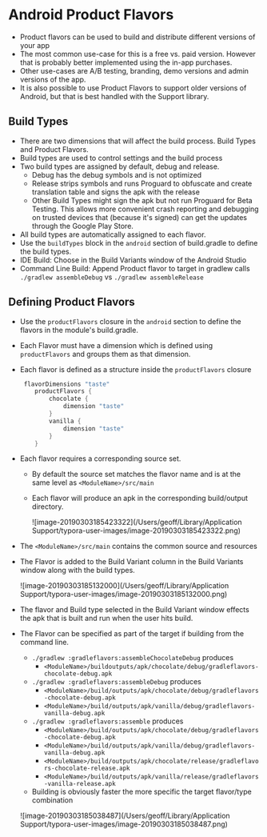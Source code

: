 # Android Product Flavors

- Product flavors can be used to build and distribute different versions of your app
- The most common use-case for this is a free vs. paid version. However that is probably better 
  implemented using the in-app purchases.
- Other use-cases are A/B testing, branding, demo versions and admin versions of the app.
- It is also possible to use Product Flavors to support older versions of Android, but that is best 
  handled with the Support library.

## Build Types

- There are two dimensions that will affect the build process. Build Types and Product Flavors.
- Build types are used to control settings and the build process
- Two build types are assigned by default, debug and release.
  - Debug has the debug symbols and is not optimized
  - Release strips symbols and runs Proguard to obfuscate and create translation table and signs the
    apk with the release
  - Other Build Types might sign the apk but not run Proguard for Beta Testing. This allows more 
    convenient crash reporting and debugging on trusted devices that (because it's signed) can get 
    the updates through the Google Play Store.
- All build types are automatically assigned to each flavor.
- Use the `buildTypes` block in the `android` section of build.gradle to define the build types.
- IDE Build: Choose in the Build Variants window of the Android Studio
- Command Line Build: Append Product flavor to target in gradlew calls `./gradlew assembleDebug` vs 
  `./gradlew assembleRelease`

## Defining Product Flavors

- Use the `productFlavors` closure in the `android` section to define the flavors in the module's 
  build.gradle.

- Each Flavor must have a dimension which is defined using `productFlavors` and groups them as that 
  dimension.

- Each flavor is defined as a structure inside the `productFlavors` closure

  ```groovy
   flavorDimensions "taste"
      productFlavors {
          chocolate {
              dimension "taste"
          }
          vanilla {
              dimension "taste"
          }
      }
  ```

- Each flavor requires a corresponding source set.

  - By default the source set matches the flavor name and is at the same level as 
    `<ModuleName>/src/main`

  - Each flavor will produce an apk in the corresponding build/output directory.

    ![image-20190303185423322](/Users/geoff/Library/Application Support/typora-user-images/image-20190303185423322.png)

- The `<ModuleName>/src/main` contains the common source and resources

- The Flavor is added to the Build Variant column in the Build Variants window along with the build 
  types.

  ![image-20190303185132000](/Users/geoff/Library/Application Support/typora-user-images/image-20190303185132000.png)

- The flavor and Build type selected in the Build Variant window effects the apk that is built and 
  run when the user hits build.

- The Flavor can be specified as part of the target if building from the command line.

  - `./gradlew :gradleflavors:assembleChocolateDebug` produces
    -  `<ModuleName>/buildoutputs/apk/chocolate/debug/gradleflavors-chocolate-debug.apk`
  - `./gradlew :gradleflavors:assembleDebug` produces 
    - `<ModuleName>/build/outputs/apk/chocolate/debug/gradleflavors-chocolate-debug.apk`
    - `<ModuleName>/build/outputs/apk/vanilla/debug/gradleflavors-vanilla-debug.apk`
  - `./gradlew :gradleflavors:assemble` produces
    - `<ModuleName>/build/outputs/apk/chocolate/debug/gradleflavors-chocolate-debug.apk`
    - `<ModuleName>/build/outputs/apk/vanilla/debug/gradleflavors-vanilla-debug.apk`
    - `<ModuleName>/build/outputs/apk/chocolate/release/gradleflavors-chocolate-release.apk`
    - `<ModuleName>/build/outputs/apk/vanilla/release/gradleflavors-vanilla-release.apk`
  - Building is obviously faster the more specific the target flavor/type combination

  ![image-20190303185038487](/Users/geoff/Library/Application Support/typora-user-images/image-20190303185038487.png) 
